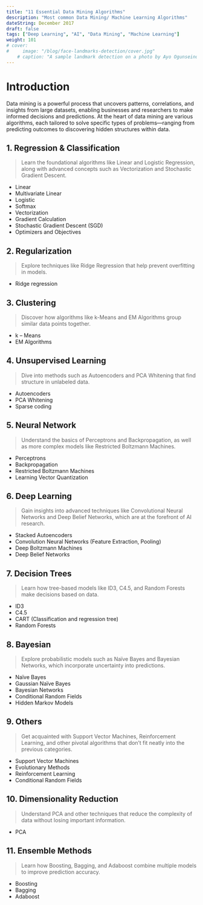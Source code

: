 ```yaml
---
title: "11 Essential Data Mining Algorithms"
description: "Most common Data Mining/ Machine Learning Algorithms"
dateString: December 2017
draft: false
tags: ["Deep Learning", "AI", "Data Mining", "Machine Learning"]
weight: 101
# cover:
#     image: "/blog/face-landmarks-detection/cover.jpg"
    # caption: "A sample landmark detection on a photo by Ayo Ogunseinde taken from Unsplash"
---
```

<!-- ![Cover Image](/blog/face-landmarks-detection/cover.jpg) -->

<!-- <iframe src="https://anuragsinghchaudhary.github.io/d3_dag/" width="100%" height="600px" frameborder="0"></iframe> -->
# Introduction

Data mining is a powerful process that uncovers patterns, correlations, and insights from large datasets, enabling businesses and researchers to make informed decisions and predictions. At the heart of data mining are various algorithms, each tailored to solve specific types of problems—ranging from predicting outcomes to discovering hidden structures within data.

<!-- # Dataset

In this tutorial, we will use the official [DLib Dataset](http://dlib.net/files/data/ibug_300W_large_face_landmark_dataset.tar.gz) which contains **6666 images of varying dimensions**. Additionally, *labels_ibug_300W_train.xml* (comes with the dataset) contains the coordinates of **68 landmarks for each face**. The script below will download the dataset and unzip it in Colab Notebook.

<iframe src="https://anuragsinghchaudhary.github.io/d3_dag/" width="100%" height="600px" frameborder="0"></iframe> -->




## 1. Regression & Classification
> Learn the foundational algorithms like Linear and Logistic Regression, along with advanced concepts such as Vectorization and Stochastic Gradient Descent.

- Linear
- Multivariate Linear
- Logistic
- Softmax
- Vectorization
- Gradient Calculation
- Stochastic Gradient Descent (SGD)
- Optimizers and Objectives

## 2. Regularization
> Explore techniques like Ridge Regression that help prevent overfitting in models.

- Ridge regression

## 3. Clustering
> Discover how algorithms like k-Means and EM Algorithms group similar data points together.

- k – Means
- EM Algorithms

## 4. Unsupervised Learning
> Dive into methods such as Autoencoders and PCA Whitening that find structure in unlabeled data.

- Autoencoders
- PCA Whitening
- Sparse coding


## 5. Neural Network
> Understand the basics of Perceptrons and Backpropagation, as well as more complex models like Restricted Boltzmann Machines.

- Perceptrons
- Backpropagation
- Restricted Boltzmann Machines
- Learning Vector Quantization

## 6. Deep Learning
> Gain insights into advanced techniques like Convolutional Neural Networks and Deep Belief Networks, which are at the forefront of AI research.

- Stacked Autoencoders
- Convolution Neural Networks (Feature Extraction, Pooling)
- Deep Boltzmann Machines
- Deep Belief Networks

## 7. Decision Trees
> Learn how tree-based models like ID3, C4.5, and Random Forests make decisions based on data.

- ID3
- C4.5
- CART (Classification and regression tree)
- Random Forests

## 8. Bayesian
> Explore probabilistic models such as Naïve Bayes and Bayesian Networks, which incorporate uncertainty into predictions.

- Naïve Bayes
- Gaussian Naïve Bayes
- Bayesian Networks
- Conditional Random Fields
- Hidden Markov Models

## 9. Others
> Get acquainted with Support Vector Machines, Reinforcement Learning, and other pivotal algorithms that don’t fit neatly into the previous categories.

- Support Vector Machines
- Evolutionary Methods
- Reinforcement Learning
- Conditional Random Fields

## 10. Dimensionality Reduction
> Understand PCA and other techniques that reduce the complexity of data without losing important information.

- PCA

## 11. Ensemble Methods
> Learn how Boosting, Bagging, and Adaboost combine multiple models to improve prediction accuracy.

- Boosting
- Bagging
- Adaboost
